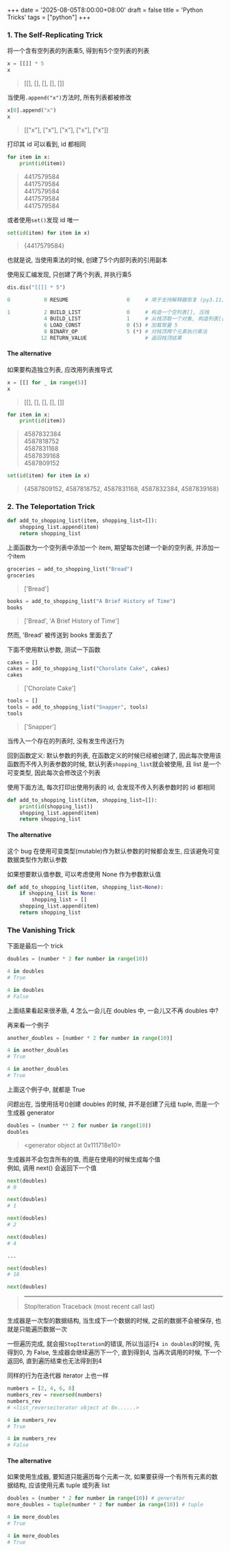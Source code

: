 +++
date = '2025-08-05T8:00:00+08:00'
draft = false
title = 'Python Tricks'
tags = ["python"]
+++

### 1. The Self-Replicating Trick
将一个含有空列表的列表乘5, 得到有5个空列表的列表
```python
x = [[]] * 5
x
```
> [[], [], [], [], []]

当使用`.append("x")`方法时, 所有列表都被修改
```python
x[0].append("x")
x
```
> [["x"], ["x"], ["x"], ["x"], ["x"]]

打印其 id 可以看到, id 都相同
```python
for item in x:
    print(id(item))
```
> 4417579584  
> 4417579584  
> 4417579584  
> 4417579584  
> 4417579584  

或者使用`set()`发现 id 唯一
```python
set(id(item) for item in x)
```
> {4417579584}

也就是说, 当使用乘法的时候, 创建了5个内部列表的引用副本

使用反汇编发现, 只创建了两个列表, 并执行乘5
```python
dis.dis("[[]] * 5")

0           0 RESUME                   0     # 用于支持解释器恢复 (py3.11)

1           2 BUILD_LIST               0     # 构造一个空列表[], 压栈
            4 BUILD_LIST               1     # 从栈顶取一个对象, 构造列表[[]]
            6 LOAD_CONST               0 (5) # 加载常量 5
            8 BINARY_OP                5 (*) # 对栈顶两个元素执行乘法
           12 RETURN_VALUE                   # 返回栈顶结果
```

#### The alternative
如果要构造独立列表, 应改用列表推导式

```python
x = [[] for _ in range(5)]
x
```
> [[], [], [], [], []]

```python
for item in x:
    print(id(item))
```
> 4587832384  
> 4587818752  
> 4587831168  
> 4587839168  
> 4587809152  

```python
set(id(item) for item in x)
```
> {4587809152, 4587818752, 4587831168, 4587832384, 4587839168}


### 2. The Teleportation Trick
```python
def add_to_shopping_list(item, shopping_list=[]):
    shopping_list.append(item)
    return shopping_list
```
上面函数为一个空列表中添加一个 item, 期望每次创建一个新的空列表, 并添加一个item

```python
groceries = add_to_shopping_list("Bread")
groceries
```
> ['Bread']


```python
books = add_to_shopping_list("A Brief History of Time")
books
```
> ['Bread', 'A Brief History of Time']

然而, 'Bread' 被传送到 books 里面去了

下面不使用默认参数, 测试一下函数
```python
cakes = []
cakes = add_to_shopping_list("Chorolate Cake", cakes)
cakes
```
> ['Chorolate Cake']

```python
tools = []
tools = add_to_shopping_list("Snapper", tools)
tools
```
> ['Snapper']

当传入一个存在的列表时, 没有发生传送行为

回到函数定义: 默认参数的列表, 在函数定义的时候已经被创建了, 因此每次使用该函数而不传入列表参数的时候, 默认列表`shopping_list`就会被使用, 且 list 是一个可变类型, 因此每次会修改这个列表

使用下面方法, 每次打印出使用列表的 id, 会发现不传入列表参数时的 id 都相同
```python
def add_to_shopping_list(item, shopping_list=[]):
    print(id(shopping_list))
    shopping_list.append(item)
    return shopping_list
```

#### The alternative
这个 bug 在使用可变类型(mutable)作为默认参数的时候都会发生, 应该避免可变数据类型作为默认参数

如果想要默认值参数, 可以考虑使用 None 作为参数默认值
```python
def add_to_shopping_list(item, shopping_list=None):
    if shopping_list is None:
        shopping_list = []
    shopping_list.append(item)
    return shopping_list
```


### The Vanishing Trick
下面是最后一个 trick
```python
doubles = (number * 2 for number in range(10))

4 in doubles
# True

4 in doubles
# False
```
上面结果看起来很矛盾, 4 怎么一会儿在 doubles 中, 一会儿又不再 doubles 中?

再来看一个例子
```python
another_doubles = [number * 2 for number in range(10)]

4 in another_doubles
# True

4 in another_doubles
# True
```
上面这个例子中, 就都是 True

问题出在, 当使用括号()创建 doubles 的时候, 并不是创建了元组 tuple, 而是一个生成器 generator
```python
doubles = (number ** 2 for number in range(10))
doubles
```
> <generator object <genexpr> at 0x111718e10>

生成器并不会包含所有的值, 而是在使用的时候生成每个值  
例如, 调用 next() 会返回下一个值
```python
next(doubles)
# 0

next(doubles)
# 1

next(doubles)
# 2

next(doubles)
# 4

...

next(doubles)
# 18

next(doubles)
```
> ---------------------------------------------------------------------------  
> StopIteration                             Traceback (most recent call last)  

生成器是一次型的数据结构, 当生成下一个数据的时候, 之前的数据不会被保存, 也就是只能遍历数据一次

一但遍历完成, 就会报`StopIteration`的错误, 所以当运行`4 in doubles`的时候, 先得到0, 为 False, 生成器会继续遍历下一个, 直到得到4, 当再次调用的时候, 下一个返回6, 直到遍历结束也无法得到到4

同样的行为在迭代器 iterator 上也一样
```python
numbers = [2, 4, 6, 8]
numbers_rev = reversed(numbers)
numbers_rev
# <list_reverseiterator object at 0x......>

4 in numbers_rev
# True

4 in numbers_rev
# False
```

#### The alternative
如果使用生成器, 要知道只能遍历每个元素一次, 如果要获得一个有所有元素的数据结构, 应该使用元素 tuple 或列表 list
```python
doubles = (number * 2 for number in range(10)) # generator
more_doubles = tuple(number * 2 for number in range(10)) # tuple

4 in more_doubles
# True

4 in more_doubles
# True
```
